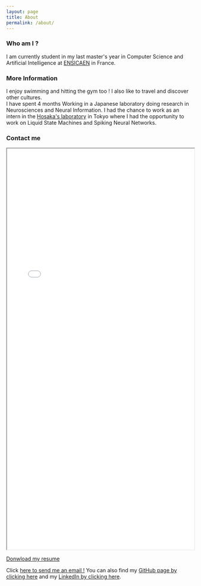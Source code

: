 ```yaml
---
layout: page
title: About
permalink: /about/
---
```

### Who am I ? 

I am currently student in my last master's year in Computer Science and Artificial Intelligence at [ENSICAEN](https://www.ensicaen.fr/?lang=en) in France.

### More Information

I enjoy swimming and hitting the gym too !
I also like to travel and discover other cultures.\
I have spent 4 months Working in a Japanese laboratory doing research in Neurosciences and Neural Information. 
I had the chance to work as an intern in the [Hosaka's laboratory](https://www.shibaura-it.ac.jp/en/research/laboratory/00244.html) in Tokyo where I had the opportunity to work on Liquid State Machines and Spiking Neural Networks.

### Contact me

<iframe src="{{site.baseurl}}/assets/BELGHOMARI_Abdelmalek_en_CV.pdf" width="100%" height="1080px">
    This browser does not support PDFs. Please download the PDF to view it: 
    <a href="{{site.baseurl}}/assets/BELGHOMARI_Abdelmalek_en_CV.pdf">Download PDF</a>.
</iframe>

[Donwload my resume]({{site.baseurl}}/assets/BELGHOMARI_Abdelmalek_en_CV.pdf)

Click [here to send me an email !](mailto:abdelmalek.belghomari@ecole.ensicaen.fr)
You can also find my [GitHub page by clicking here](https://github.com/vbdelvs) and my [LinkedIn by clicking here](https://www.linkedin.com/in/abdelmalek-belghomari/).